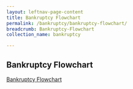 ```yaml
---
layout: leftnav-page-content
title: Bankruptcy Flowchart 
permalink: /bankruptcy/bankruptcy-flowchart/
breadcrumb: Bankruptcy-Flowchart
collection_name: bankruptcy

---
```

Bankruptcy Flowchart
---

[Bankruptcy Flowchart](/files/BankruptcyFlowchart.pdf/) <br>
